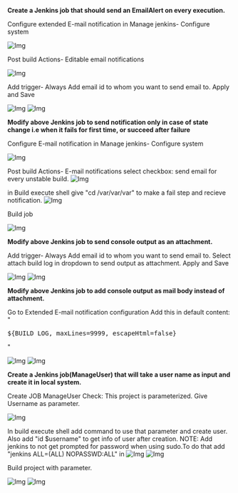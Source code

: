 **Create a Jenkins job that should send an EmailAlert on every execution.**

Configure extended E-mail notification in Manage jenkins- Configure system

![Img](https://gitlab.com/tarun.kumar2/abhisheksachan/blob/abhishek/Images/6.png)

Post build Actions- Editable email notifications

![Img](https://gitlab.com/tarun.kumar2/abhisheksachan/blob/abhishek/Images/7.png)

Add trigger- Always 
Add email id to whom you want to send email to.
Apply and Save

![Img](https://gitlab.com/tarun.kumar2/abhisheksachan/blob/abhishek/Images/8.png)
![Img](https://gitlab.com/tarun.kumar2/abhisheksachan/blob/abhishek/Images/9.png)


**Modify above Jenkins job to send notification only in case of state change i.e when it fails for first time, or succeed after failure**

Configure E-mail notification in Manage jenkins- Configure system

![Img](https://gitlab.com/tarun.kumar2/abhisheksachan/blob/abhishek/Images/10png)

Post build Actions- E-mail notifications
select checkbox: send email for every unstable build.
![Img](https://gitlab.com/tarun.kumar2/abhisheksachan/blob/abhishek/Images/11.png)

in Build execute shell give "cd /var/var/var" to make a fail step and recieve notification.
![Img](https://gitlab.com/tarun.kumar2/abhisheksachan/blob/abhishek/Images/12.png)

Build job

![Img](https://gitlab.com/tarun.kumar2/abhisheksachan/blob/abhishek/Images/13.png)


**Modify above Jenkins job to send console output as an attachment.**

Add trigger- Always 
Add email id to whom you want to send email to.
Select attach build log in dropdown to send output as attachment.
Apply and Save

![Img](https://gitlab.com/tarun.kumar2/abhisheksachan/blob/abhishek/Images/14.png)
![Img](https://gitlab.com/tarun.kumar2/abhisheksachan/blob/abhishek/Images/15.png)

**Modify above Jenkins job to add console output as mail body instead of attachment.**

Go to Extended E-mail notification configuration
Add this in default content: "<pre>${BUILD_LOG, maxLines=9999, escapeHtml=false}</pre>"

![Img](https://gitlab.com/tarun.kumar2/abhisheksachan/blob/abhishek/Images/16.png)
![Img](https://gitlab.com/tarun.kumar2/abhisheksachan/blob/abhishek/Images/17.png)


**Create a Jenkins job(ManageUser) that will take a user name as input and create it in local system.**

Create JOB ManageUser
Check: This project is parameterized.
Give Username as parameter.

![Img](https://gitlab.com/tarun.kumar2/abhisheksachan/blob/abhishek/Images/18.png)

In build execute shell add command to use that parameter and create user.
Also add "id $username" to get info of user after creation.
NOTE: Add jenkins to not get prompted for password when using sudo.To do that add "jenkins ALL=(ALL) NOPASSWD:ALL" in 
![Img](https://gitlab.com/tarun.kumar2/abhisheksachan/blob/abhishek/Images/22.png)
![Img](https://gitlab.com/tarun.kumar2/abhisheksachan/blob/abhishek/Images/19.png)

Build project with parameter.

![Img](https://gitlab.com/tarun.kumar2/abhisheksachan/blob/abhishek/Images/20.png)
![Img](https://gitlab.com/tarun.kumar2/abhisheksachan/blob/abhishek/Images/21.png)



